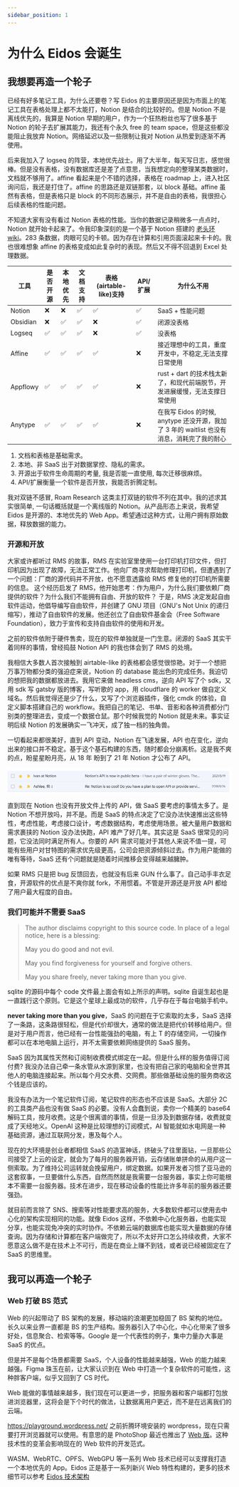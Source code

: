 ```yaml
---
sidebar_position: 1
---
```


# 为什么 Eidos 会诞生

## 我想要再造一个轮子

已经有好多笔记工具，为什么还要卷？写 Eidos 的主要原因还是因为市面上的笔记工具在表格处理上都不太能打，Notion 是结合的比较好的。但是 Notion 不是离线优先的，我算是 Notion 早期的用户，作为一个狂热粉丝也写了很多基于 Notion 的轮子去扩展其能力，我还有个永久 free 的 team space，但是这些都没能阻止我放弃 Notion。网络延迟以及一些限制让我对 Notion 从热爱到逐渐不再使用。

后来我加入了 logseq 的阵营，本地优先战士。用了大半年，每天写日志，感觉很棒。但是没有表格，没有数据库还是差了点意思，当我想定向的整理某类数据时，文档就不够用了。affine 看起来是个不错的选择，表格在 roadmap 上，进入社区询问后，我还是打住了。affine 的思路还是双链那套，以 block 基础。affine 虽然有表格，但是表格只是 block 的不同形态展示，并不是自由的表格，我很担心后续表格的性能问题。

不知道大家有没有看过 Notion 表格的性能。当你的数据记录稍微多一点点时，Notion 就开始卡起来了。令我印象深刻的是一个基于 Notion 搭建的 [老头环 wiki](https://eli-wimmer.Notion.site/e16f89e72bd64a088f02e3f43b2da056?v=4b2c2b1de332490f85773ec0890c38de)。283 条数据，肉眼可见的卡顿。因为存在计算和引用页面滚起来卡卡的。我也很难想象 affine 的表格变成如此复杂时的表现。然后又不得不回退到 Excel 处理数据。

| 工具     | 是否开源 | 本地优先 | 文档支持 | 表格(airtable-like)支持 | API/扩展 | 为什么不用                                                                                 |
| -------- | -------- | -------- | -------- | ----------------------- | -------- | ------------------------------------------------------------------------------------------ |
| Notion   | ❌       | ❌       | ✅       | ✅                      | ✅       | SaaS + 性能问题                                                                            |
| Obsidian | ❌       | ✅       | ✅       | ❌                      | ✅       | 闭源没表格                                                                                 |
| Logseq   | ✅       | ✅       | ✅       | ❌                      | ✅       | 没表格                                                                                     |
| Affine   | ✅       | ✅       | ✅       | ✅                      | ❌       | 接近理想中的工具，重度开发中，不稳定,无法支撑日常使用                                      |
| Appflowy | ✅       | ✅       | ✅       | ✅                      | ❌       | rust + dart 的技术栈太新了，和现代前端脱节，开发进展缓慢，无法支撑日常使用                 |
| Anytype  | ✅       | ✅       | ✅       | ✅                      | ❌       | 在我写 Eidos 的时候, anytype 还没开源，我加了 3 年的 waitlist 也没有消息，消耗完了我的耐心 |

1. 文档和表格是基础需求。
2. 本地、非 SaaS 出于对数据掌控、隐私的需求。
3. 开源出于软件生命周期的考量, 我是否能一直使用, 每次迁移很麻烦。
4. API/扩展衡量一个软件是否开放，我能否折腾定制。

我对双链不感冒, Roam Research 这类主打双链的软件不列在其中。我的述求其实很简单, 一句话概括就是一个离线版的 Notion。从产品形态上来说，我希望 Eidos 是开源的、本地优先的 Web App。希望通过这种方式，让用户拥有原始数据，释放数据的能力。

### 开源和开放

大家或许都听过 RMS 的故事，RMS 在实验室里使用一台打印机打印文件，但打印机因为出现了故障，无法正常工作。他向厂商寻求帮助修理打印机，但遭遇到了一个问题：厂商的源代码并不开放，也不愿意透露给 RMS 修复他的打印机所需要的信息。
这个经历启发了 RMS，他开始思考：作为用户，为什么我们要依赖厂商提供的软件？为什么我们不能拥有自由、开放的软件？
于是，RMS 决定发起自由软件运动，他倡导编写自由软件，并创建了 GNU 项目（GNU's Not Unix 的递归缩写），推动了自由软件的发展。他还创立了自由软件基金会（Free Software Foundation），致力于宣传和支持自由软件的使用和开发。

之前的软件依附于硬件售卖，现在的软件单独就是一门生意。闭源的 SaaS 其实干着同样的事情，曾经捣鼓 Notion API 的我也体会到了 RMS 的处境。

我相信大多数人首次接触到 airtable-like 的表格都会感觉很惊艳。对于一个想把万事万物都分类的强迫症来说，Notion 的 database 能出色的完成任务。我迫切的想把我的数据都放进去。我用它来做 headless cms，逆向 API 写了个 sdk，又用 sdk 写 gatsby 版的博客，写听歌的 app，用 cloudflare 的 worker 做自定义域名。然后我觉得还是少了什么，又写了个浏览器插件，强化 cmdk 的体验，自定义脚本搭建自己的 workflow。我把自己的笔记、书单、音影和各种消费都分门别类的整理进去，变成一个数据仓鼠。那个时候我觉的 Notion 就是未来。事实证明后续 Notion 的发展确实一飞冲天，成了独一档的独角兽。

一切看起来都很美好，直到 API 变动，Notion 在飞速发展，API 也在变化，逆向出来的接口并不稳定。基于这个基石构建的东西，随时都会分崩离析。这是我不爽的点，盼星星盼月亮，从 18 年 盼到了 21 年 Notion 才公布了 API。

![Alt text](img/notion-api.png)

直到现在 Notion 也没有开放文件上传的 API，做 SaaS 要考虑的事情太多了。是 Notion 不想开放吗，并不是。而是 SaaS 的特点决定了它没办法快速推出这些特性，考虑性能，考虑接口设计，考虑数据结构，考虑使用场景。被大量用户数据和需求裹挟的 Notion 没办法快跑，API 难产了好几年。其实这是 SaaS 很常见的问题，它没法同时满足所有人。你要的 API 需求可能对于其他人来说不值一提，可能有些用户对甘特图的需求优先级更高，公司会把资源倾斜过去。作为用户能做的唯有等待，SaaS 还有个问题就是随着时间推移会变得越来越臃肿。

如果 RMS 只是把 bug 反馈回去，也就没有后来 GUN 什么事了。自己动手丰衣足食，开源软件的优点是不爽你就 fork，不用惯着。不管是开源还是开放 API 都给了用户最大程度的自由。

### 我们可能并不需要 SaaS

> The author disclaims copyright to this source code. In place of
> a legal notice, here is a blessing:
>
> May you do good and not evil.
>
> May you find forgiveness for yourself and forgive others.
>
> May you share freely, never taking more than you give.

sqlite 的源码中每个 code 文件最上面会有如上所示的声明。sqlite 自诞生起也是一直践行这个原则。它是这个星球上最成功的软件，几乎存在于每台电脑手机中。

**never taking more than you give**，SaaS 的问题在于它索取的太多，SaaS 选择了一条路，这条路很轻松，但是代价却很大，通常的做法是把代价转移给用户。但是对于用户而言，他已经有一台性能强劲的电脑，有上 T 的存储空间，一切操作都可以在本地电脑上运行，并不太需要依赖网络提供的 SaaS 服务。

SaaS 因为其属性天然和订阅制收费模式绑定在一起。但是什么样的服务值得订阅付费? 我没办法自己牵一条水管从水源到家里，也没有把自己家的电脑和全世界其他人的电脑连接起来。所以每个月交水费、交网费。那些做基础设施的服务商收这个钱是应该的。

我没有办法为一个笔记软件订阅，笔记软件的形态也不应该是 SaaS。大部分 2C 的工具类产品也没有做 SaaS 的必要。没有人会蠢到说，卖你一个精美的 base64 解码工具，按月收费。这是个很离谱的事情，但是一旦涉及到数据存储，收费就变成了天经地义。OpenAI 这种是比较理想的订阅模式，AI 智能就如水电网是一种基础资源，通过互联网分发，惠及每个人。

现在的大环境是创业者都相信 SaaS 的造富神话，挤破头了往里面钻，一旦那些公司接受了上云的设定，就会为了每月的服务器开销，云存储账单拼命的从用户这一侧索取。为了维持公司运转就会挽留用户，绑定数据。如果开发者习惯了亚马逊的这套叙事，一旦要做什么东西，自然而然就是我需要一台服务器，事实上你可能根本不需要一台服务器。技术在进步，现在移动设备的性能比许多年前的服务器还要强劲。

就目前而言除了 SNS、搜索等对性能要求高的服务，大多数软件都可以使用去中心化的架构实现相同的功能。就像 Eidos 这样，不依赖中心化服务器，也能实现分享，也能实现免冲突的实时协作。不依赖云端的数据库也能实现大量数据的存储查询。因为存储和计算都在客户端做完了，所以不太好开口怎么持续收费，大家不愿意这么做不是在技术上不可行，而是在商业上赚不到钱，或者说已经被固定在了 SaaS 的思维里。

## 我可以再造一个轮子

### Web 打破 BS 范式

Web 的兴起带动了 BS 架构的发展，移动端的浪潮更加稳固了 BS 架构的地位。长久以来业界一直都是 BS 的生产结构。服务器引入了中心化，中心化带来了很多好处，信息聚合、检索等等。Google 是一个代表性的例子，集中力量办大事是 SaaS 的优点。

但是并不是每个场景都需要 SaaS，个人设备的性能越来越强，Web 的能力越来越强。Figma 珠玉在前，让大家认识到在 Web 中打造一个复杂软件的可能性，这种胖客户端，似乎又回到了 CS 时代。

Web 能做的事情越来越多，我们现在可以更进一步，把服务器和客户端都打包放进浏览器里，这将会是下个时代的做法，让数据离用户更近，而不是在远离我们的云端。

https://playground.wordpress.net/ 之前折腾环境安装的 wordpress，现在只需要打开浏览器就可以使用。有意思的是 PhotoShop 最近也推出了 [Web 版](https://www.adobe.com/products/photoshop/online.html)。这种技术性的变革会影响现在的 Web 软件的开发范式。

WASM、WebRTC、OPFS、WebGPU 等一系列 Web 技术已经可以支撑我打造一个本地优先的 App。Eidos 正是基于一系列新兴 Web 特性构建的，更多的技术细节可以参考 [Eidos 技术架构](/tech/infra)
